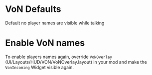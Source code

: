 # VoN Defaults
Default no player names are visible while talking

# Enable VoN names
To enable players names again, override `VoNOverlay` (UI/Layouts/HUD/VON/VoNOverlay.layout) in your mod and make the `VonIncoming` Widget visible again.
